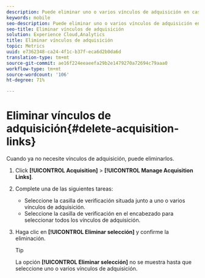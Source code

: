 ```yaml
---
description: Puede eliminar uno o varios vínculos de adquisición en caso de que ya no los necesite.
keywords: mobile
seo-description: Puede eliminar uno o varios vínculos de adquisición en caso de que ya no los necesite.
seo-title: Eliminar vínculos de adquisición
solution: Experience Cloud,Analytics
title: Eliminar vínculos de adquisición
topic: Metrics
uuid: e7362348-ca24-4f1c-b37f-eca6d2b0da6d
translation-type: tm+mt
source-git-commit: ae16f224eeaeefa29b2e1479270a72694c79aaa0
workflow-type: tm+mt
source-wordcount: '106'
ht-degree: 71%

---
```



# Eliminar vínculos de adquisición{#delete-acquisition-links}

Cuando ya no necesite vínculos de adquisición, puede eliminarlos.

1. Click **[!UICONTROL Acquisition]** > **[!UICONTROL Manage Acquisition Links]**.
1. Complete una de las siguientes tareas:

   * Seleccione la casilla de verificación situada junto a uno o varios vínculos de adquisición.
   * Seleccione la casilla de verificación en el encabezado para seleccionar todos los vínculos de adquisición.

1. Haga clic en **[!UICONTROL Eliminar selección]** y confirme la eliminación.

   >[!TIP]
   >
   >La opción **[!UICONTROL Eliminar selección]** no se muestra hasta que seleccione uno o varios vínculos de adquisición.

